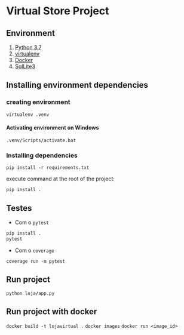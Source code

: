 # Virtual Store Project

## Environment

1. [Python 3.7](https://www.python.org/downloads/release/python-370/)
2. [virtualenv](https://virtualenv.pypa.io/en/stable/)
3. [Docker](https://www.docker.com/)
4. [SqlLite3](https://www.sqlite.org/index.html)

## Installing environment dependencies

### creating environment

`virtualenv .venv`

#### Activating environment on Windows

`.venv/Scripts/activate.bat`

### Installing dependencies

`pip install -r requirements.txt`

execute command at the root of the project:

`pip install .`

## Testes

* Com o `pytest`

```bash
pip install .
pytest
```

* Com o `coverage`

```terminal
coverage run -m pytest
```

## Run project

`python loja/app.py`

## Run project with docker

`docker build -t lojavirtual .`
`docker images`
`docker run <image_id>`
